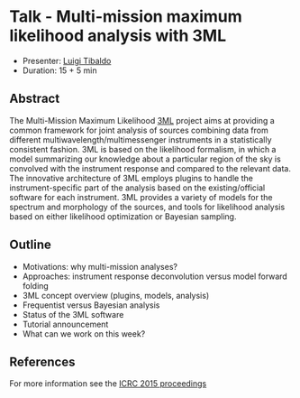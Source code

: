 # Talk - Multi-mission maximum likelihood analysis with 3ML

* Presenter: [Luigi Tibaldo](https://github.com/tibaldo)
* Duration: 15 + 5 min

## Abstract

The Multi-Mission Maximum Likelihood [3ML](https://threeml.stanford.edu) project
aims at providing a common framework for joint analysis of sources combining
data from different multiwavelength/multimessenger instruments in a statistically consistent fashion. 3ML is
based on the likelihood formalism, in which a model summarizing our knowledge
about a particular region of the sky is convolved with the instrument response
and compared to the relevant data. The innovative architecture of 3ML employs
plugins to handle the instrument-specific part of the analysis based on the
existing/official software for each instrument. 3ML provides a variety of models
for the spectrum and morphology of the sources, and tools for likelihood
analysis based on either likelihood optimization or Bayesian sampling.

## Outline

* Motivations: why multi-mission analyses?
* Approaches: instrument response deconvolution versus model forward folding
* 3ML concept overview (plugins, models, analysis)
* Frequentist versus Bayesian analysis 
* Status of the 3ML software
* Tutorial announcement
* What can we work on this week?

## References

For more information see the [ICRC 2015 proceedings](http://arxiv.org/abs/1507.08343)
